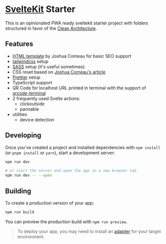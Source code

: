 # [SvelteKit](https://kit.svelte.dev) Starter

This is an opinionated PWA ready sveltekit starter project with folders structured in favor of the [Clean Architecture](https://github.com/bespoyasov/frontend-clean-architecture).

## Features

- [HTML template](https://www.joshwcomeau.com/snippets/html/html-skeleton/) by Joshua Comeau for basic SEO support
- [tailwindcss](https://tailwindcss.com/docs/guides/sveltekit) setup
- [SASS](https://sass-lang.com/) setup (it's useful sometimes)
- CSS reset based on [Joshua Comeau's article](https://www.joshwcomeau.com/css/custom-css-reset/)
- [Prettier](https://prettier.io/) setup
- TypeScript support
- QR Code for localhost URL printed in terminal with the support of [qrcode-terminal](https://www.npmjs.com/package/qrcode-terminal)
- 2 frequently used Svelte actions:
  - clickoutside
  - pannable
- utilities
  - device detection

## Developing

Once you've created a project and installed dependencies with `npm install` (or `pnpm install` or `yarn`), start a development server:

```bash
npm run dev

# or start the server and open the app in a new browser tab
npm run dev -- --open
```

## Building

To create a production version of your app:

```bash
npm run build
```

You can preview the production build with `npm run preview`.

> To deploy your app, you may need to install an [adapter](https://kit.svelte.dev/docs/adapters) for your target environment.
